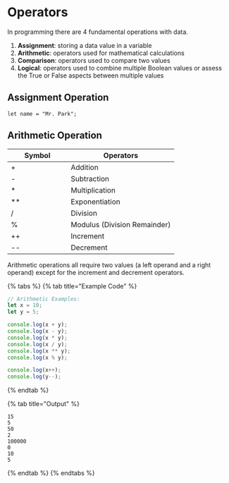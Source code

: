 # Operators

In programming there are 4 fundamental operations with data.

1. **Assignment**: storing a data value in a variable
2. **Arithmetic**: operators used for mathematical calculations
3. **Comparison**: operators used to compare two values
4. **Logical**: operators used to combine multiple Boolean values or assess the True or False aspects between multiple values

## Assignment Operation

```
let name = "Mr. Park";
```

## Arithmetic Operation

<table><thead><tr><th width="120">Symbol</th><th>Operators</th></tr></thead><tbody><tr><td>+</td><td>Addition</td></tr><tr><td>-</td><td>Subtraction</td></tr><tr><td>*</td><td>Multiplication</td></tr><tr><td>**</td><td>Exponentiation</td></tr><tr><td>/</td><td>Division</td></tr><tr><td>%</td><td>Modulus (Division Remainder)</td></tr><tr><td>++</td><td>Increment</td></tr><tr><td>--</td><td>Decrement</td></tr></tbody></table>

Arithmetic operations all require two values (a left operand and a right operand) except for the increment and decrement operators.

{% tabs %}
{% tab title="Example Code" %}
```javascript
// Arithmetic Examples:
let x = 10;
let y = 5;

console.log(x + y);
console.log(x - y);
console.log(x * y);
console.log(x / y);
console.log(x ** y);
console.log(x % y);

console.log(x++);
console.log(y--);
```
{% endtab %}

{% tab title="Output" %}
```
15
5
50
2
100000
0
10
5
```
{% endtab %}
{% endtabs %}

